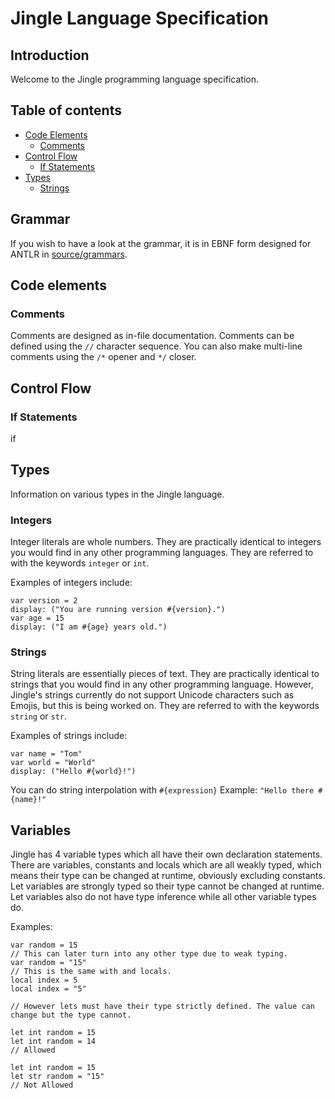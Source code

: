 # Jingle Language Specification
## Introduction
Welcome to the Jingle programming language specification.

## Table of contents
- [Code Elements](https://github.com/jingle-lang/jingle/blob/master/docs/LANGUAGE_SPEC.md#code-elements)
  - [Comments](https://github.com/jingle-lang/jingle/blob/master/docs/LANGUAGE_SPEC.md#comments)
- [Control Flow](https://github.com/jingle-lang/jingle/blob/master/docs/LANGUAGE_SPEC.md#control-flow)
  - [If Statements](https://github.com/jingle-lang/jingle/blob/master/docs/LANGUAGE_SPEC.md#if-statements)
- [Types](https://github.com/jingle-lang/jingle/blob/master/docs/LANGUAGE_SPEC.md#types)
  - [Strings](https://github.com/jingle-lang/jingle/blob/master/docs/LANGUAGE_SPEC.md#types)

## Grammar
If you wish to have a look at the grammar, it is in EBNF form designed for ANTLR in [source/grammars](https://github.com/jingle-lang/jingle/tree/master/source/grammars).

## Code elements
### Comments
Comments are designed as in-file documentation. Comments can be defined using the `//` character sequence. You can also make multi-line comments using the `/*` opener and `*/` closer.

## Control Flow
### If Statements
if

## Types
Information on various types in the Jingle language.
### Integers
Integer literals are whole numbers. They are practically identical to integers you would find in any other programming languages. They are referred to with the keywords `integer` or `int`.

Examples of integers include:
```
var version = 2
display: ("You are running version #{version}.")
var age = 15
display: ("I am #{age} years old.")
```
### Strings
String literals are essentially pieces of text. They are practically identical to strings that you would find in any other programming language. However, Jingle's strings currently do not support Unicode characters such as Emojis, but this is being worked on. They are referred to with the keywords `string` or `str`.

Examples of strings include:
```
var name = "Tom"
var world = "World"
display: ("Hello #{world}!")
```

You can do string interpolation with `#{expression}` Example: `"Hello there #{name}!" `

## Variables
Jingle has 4 variable types which all have their own declaration statements. There are variables, constants and locals which are all weakly typed, which means their type can be changed at runtime, obviously excluding constants. Let variables are strongly typed so their type cannot be changed at runtime. Let variables also do not have type inference while all other variable types do.

Examples:
```
var random = 15
// This can later turn into any other type due to weak typing.
var random = "15"
// This is the same with and locals.
local index = 5
local index = "5"

// However lets must have their type strictly defined. The value can change but the type cannot.

let int random = 15
let int random = 14
// Allowed

let int random = 15
let str random = "15"
// Not Allowed
```

